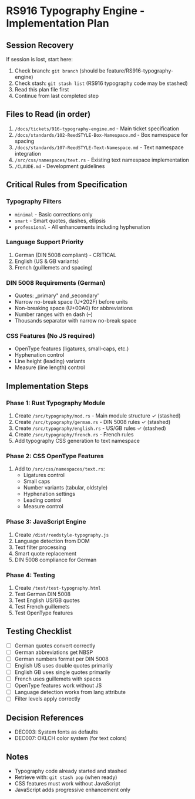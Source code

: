 # RS916 Typography Engine - Implementation Plan

## Session Recovery
If session is lost, start here:
1. Check branch: `git branch` (should be feature/RS916-typography-engine)
2. Check stash: `git stash list` (RS916 typography code may be stashed)
3. Read this plan file first
4. Continue from last completed step

## Files to Read (in order)
1. `/docs/tickets/916-typography-engine.md` - Main ticket specification
2. `/docs/standards/102-ReedSTYLE-Box-Namespace.md` - Box namespace for spacing
3. `/docs/standards/107-ReedSTYLE-Text-Namespace.md` - Text namespace integration
4. `/src/css/namespaces/text.rs` - Existing text namespace implementation
5. `/CLAUDE.md` - Development guidelines

## Critical Rules from Specification

### Typography Filters
- `minimal` - Basic corrections only
- `smart` - Smart quotes, dashes, ellipsis  
- `professional` - All enhancements including hyphenation

### Language Support Priority
1. German (DIN 5008 compliant) - CRITICAL
2. English (US & GB variants)
3. French (guillemets and spacing)

### DIN 5008 Requirements (German)
- Quotes: „primary" and ‚secondary'
- Narrow no-break space (U+202F) before units
- Non-breaking space (U+00A0) for abbreviations
- Number ranges with en dash (–)
- Thousands separator with narrow no-break space

### CSS Features (No JS required)
- OpenType features (ligatures, small-caps, etc.)
- Hyphenation control
- Line height (leading) variants
- Measure (line length) control

## Implementation Steps

### Phase 1: Rust Typography Module
1. Create `/src/typography/mod.rs` - Main module structure ✓ (stashed)
2. Create `/src/typography/german.rs` - DIN 5008 rules ✓ (stashed)
3. Create `/src/typography/english.rs` - US/GB rules ✓ (stashed)
4. Create `/src/typography/french.rs` - French rules
5. Add typography CSS generation to text namespace

### Phase 2: CSS OpenType Features
1. Add to `/src/css/namespaces/text.rs`:
   - Ligatures control
   - Small caps
   - Number variants (tabular, oldstyle)
   - Hyphenation settings
   - Leading control
   - Measure control

### Phase 3: JavaScript Engine
1. Create `/dist/reedstyle-typography.js`
2. Language detection from DOM
3. Text filter processing
4. Smart quote replacement
5. DIN 5008 compliance for German

### Phase 4: Testing
1. Create `/test/test-typography.html`
2. Test German DIN 5008
3. Test English US/GB quotes
4. Test French guillemets
5. Test OpenType features

## Testing Checklist
- [ ] German quotes convert correctly
- [ ] German abbreviations get NBSP
- [ ] German numbers format per DIN 5008
- [ ] English US uses double quotes primarily
- [ ] English GB uses single quotes primarily
- [ ] French uses guillemets with spaces
- [ ] OpenType features work without JS
- [ ] Language detection works from lang attribute
- [ ] Filter levels apply correctly

## Decision References
- DEC003: System fonts as defaults
- DEC007: OKLCH color system (for text colors)

## Notes
- Typography code already started and stashed
- Retrieve with: `git stash pop` (when ready)
- CSS features must work without JavaScript
- JavaScript adds progressive enhancement only